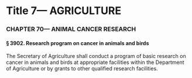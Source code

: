 
# Title 7— AGRICULTURE
### CHAPTER 70— ANIMAL CANCER RESEARCH
#### § 3902. Research program on cancer in animals and birds

The Secretary of Agriculture shall conduct a program of basic research on cancer in animals and birds at appropriate facilities within the Department of Agriculture or by grants to other qualified research facilities.
